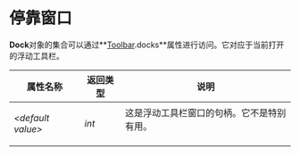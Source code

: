 # 停靠窗口

**Dock**对象的集合可以通过**[Toolbar](toolbar.zh.md).docks**属性进行访问。它对应于当前打开的浮动工具栏。

<table>
<thead><tr><th>
属性名称</th><th>
返回类型</th><th>
说明
</th></tr></thead><tbody><tr><td>

*\<default value\>*</td><td>

*int*</td><td>
这是浮动工具栏窗口的句柄。它不是特别有用。
</td></tr></tbody>
</table>